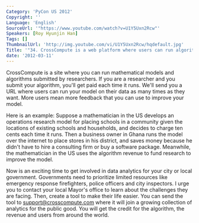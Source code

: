 ```yaml
---
Category: 'PyCon US 2012'
Copyright: ''
Language: 'English'
SourceUrl: '"https://www.youtube.com/watch?v=U1Y5Uxn2Rcw"'
Speakers: [Roy Hyunjin Han]
Tags: []
ThumbnailUrl: 'http://img.youtube.com/vi/U1Y5Uxn2Rcw/hqdefault.jpg'
Title: '"34. CrossCompute is a web platform where users can run algorithms"'
date: '2012-03-11'
---
```

CrossCompute is a site where you can run mathematical models and algorithms
submitted by researchers. If you are a researcher and you submit your
algorithm, you'll get paid each time it runs. We'll send you a URL where users
can run your model on their data as many times as they want. More users mean
more feedback that you can use to improve your model.

Here is an example: Suppose a mathematician in the US develops an operations
research model for placing schools in a community given the locations of
existing schools and households, and decides to charge ten cents each time it
runs. Then a business owner in Ghana runs the model over the internet to place
stores in his district, and saves money because he didn't have to hire a
consulting firm or buy a software package. Meanwhile, the mathematician in the
US uses the algorithm revenue to fund research to improve the model.

Now is an exciting time to get involved in data analytics for your city or
local government. Governments need to prioritize limited resources like
emergency response firefighters, police officers and city inspectors. I urge
you to contact your local Mayor's office to learn about the challenges they
are facing. Then, create a tool to make their life easier. You can send the
tool to support@crosscompute.com where it will join a growing collection of
analytics for the public good. You will get the credit for the algorithm, the
revenue and users from around the world.

